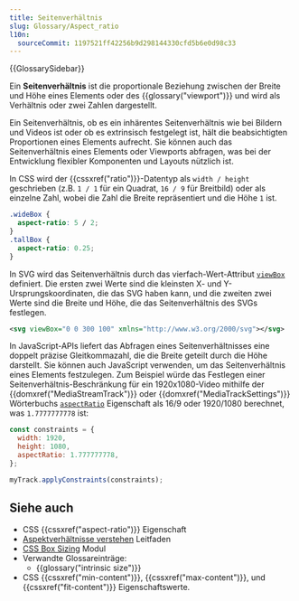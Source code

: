 ```yaml
---
title: Seitenverhältnis
slug: Glossary/Aspect_ratio
l10n:
  sourceCommit: 1197521ff42256b9d298144330cfd5b6e0d98c33
---
```


{{GlossarySidebar}}

Ein **Seitenverhältnis** ist die proportionale Beziehung zwischen der Breite und Höhe eines Elements oder des {{glossary("viewport")}} und wird als Verhältnis oder zwei Zahlen dargestellt.

Ein Seitenverhältnis, ob es ein inhärentes Seitenverhältnis wie bei Bildern und Videos ist oder ob es extrinsisch festgelegt ist, hält die beabsichtigten Proportionen eines Elements aufrecht. Sie können auch das Seitenverhältnis eines Elements oder Viewports abfragen, was bei der Entwicklung flexibler Komponenten und Layouts nützlich ist.

In CSS wird der {{cssxref("ratio")}}-Datentyp als `width / height` geschrieben (z.B. `1 / 1` für ein Quadrat, `16 / 9` für Breitbild) oder als einzelne Zahl, wobei die Zahl die Breite repräsentiert und die Höhe `1` ist.

```css
.wideBox {
  aspect-ratio: 5 / 2;
}
.tallBox {
  aspect-ratio: 0.25;
}
```

In SVG wird das Seitenverhältnis durch das vierfach-Wert-Attribut [`viewBox`](/de/docs/Web/SVG/Attribute/viewBox) definiert. Die ersten zwei Werte sind die kleinsten X- und Y-Ursprungskoordinaten, die das SVG haben kann, und die zweiten zwei Werte sind die Breite und Höhe, die das Seitenverhältnis des SVGs festlegen.

```svg
<svg viewBox="0 0 300 100" xmlns="http://www.w3.org/2000/svg"></svg>
```

In JavaScript-APIs liefert das Abfragen eines Seitenverhältnisses eine doppelt präzise Gleitkommazahl, die die Breite geteilt durch die Höhe darstellt. Sie können auch JavaScript verwenden, um das Seitenverhältnis eines Elements festzulegen. Zum Beispiel würde das Festlegen einer Seitenverhältnis-Beschränkung für ein 1920x1080-Video mithilfe der {{domxref("MediaStreamTrack")}} oder {{domxref("MediaTrackSettings")}} Wörterbuchs [`aspectRatio`](/de/docs/Web/API/MediaTrackSettings/aspectRatio) Eigenschaft als 16/9 oder 1920/1080 berechnet, was `1.7777777778` ist:

```js
const constraints = {
  width: 1920,
  height: 1080,
  aspectRatio: 1.777777778,
};

myTrack.applyConstraints(constraints);
```

## Siehe auch

- CSS {{cssxref("aspect-ratio")}} Eigenschaft
- [Aspektverhältnisse verstehen](/de/docs/Web/CSS/CSS_box_sizing/Understanding_aspect-ratio) Leitfaden
- [CSS Box Sizing](/de/docs/Web/CSS/CSS_box_sizing) Modul
- Verwandte Glossareinträge:
  - {{glossary("intrinsic size")}}
- CSS {{cssxref("min-content")}}, {{cssxref("max-content")}}, und {{cssxref("fit-content")}} Eigenschaftswerte.
